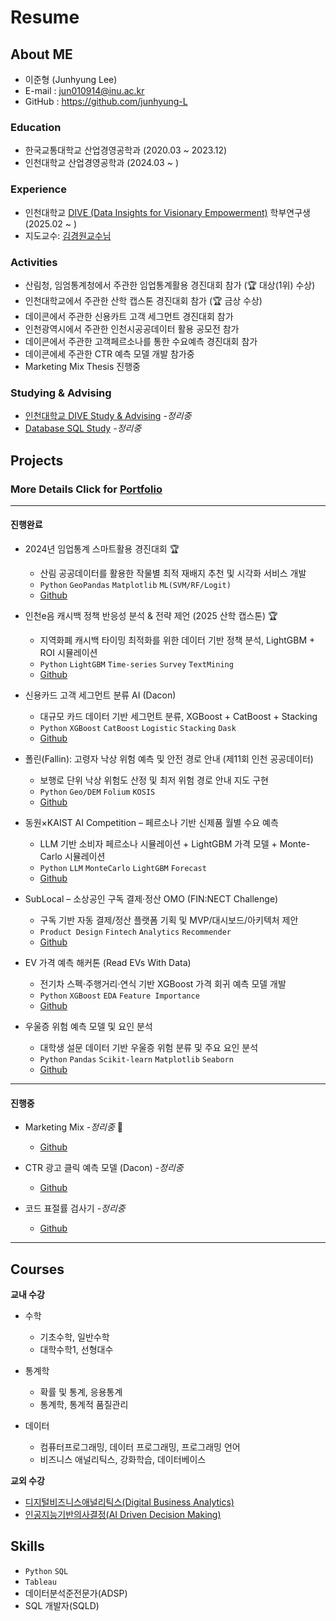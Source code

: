 # Resume

## About ME
<!--
![프로필사진]()
-->
- 이준형 (Junhyung Lee)
- E-mail : jun010914@inu.ac.kr
- GitHub : <https://github.com/junhyung-L>

### Education

- 한국교통대학교 산업경영공학과 (2020.03 ~ 2023.12)
- 인천대학교 산업경영공학과 (2024.03 ~ )

### Experience

- 인천대학교 [DIVE (Data Insights for Visionary Empowerment)](https://github.com/thekimk/DIVE-Research) 학부연구생 (2025.02 ~ )
- 지도교수: [김경원교수님](https://github.com/thekimk)

### Activities

- 산림청, 임엄통계청에서 주관한 임업통계활용 경진대회 참가 (🏆 대상(1위) 수상)
- 인천대학교에서 주관한 산학 캡스톤 경진대회 참가 (🏆 금상 수상)
- 데이콘에서 주관한 신용카트 고객 세그먼트 경진대회 참가
- 인천광역시에서 주관한 인천시공공데이터 활용 공모전 참가
- 데이콘에서 주관한 고객페르소나를 통한 수요예측 경진대회 참가
- 데이콘에세 주관한 CTR 예측 모델 개발 참가중
- Marketing Mix Thesis 진행중

### Studying & Advising

- [인천대학교 DIVE Study & Advising](https://github.com/junhyung-L/Dive-Study) *-정리중*
- [Database SQL Study](https://github.com/junhyung-L/SQL-Study) *-정리중*
  
## Projects

### **More Details Click for [Portfolio](https://github.com/junhyung-L/Resume/tree/main/Portfolio/README.md)**
* * * 
#### 진행완료 ###

- 2024년 임업통계 스마트활용 경진대회 🏆
    - 산림 공공데이터를 활용한 작물별 최적 재배지 추천 및 시각화 서비스 개발  
    - `Python` `GeoPandas` `Matplotlib` `ML(SVM/RF/Logit)`  
    - [Github](https://github.com/junhyung-L/2024-Forestry-Statistics-Smart-Competition-Contest)

- 인천e음 캐시백 정책 반응성 분석 & 전략 제언 (2025 산학 캡스톤) 🏆
    - 지역화폐 캐시백 타이밍 최적화를 위한 데이터 기반 정책 분석, LightGBM + ROI 시뮬레이션  
    - `Python` `LightGBM` `Time-series` `Survey` `TextMining`  
    - [Github](https://github.com/junhyung-L/2025-Industry-Academic-Capstone-Design-Competition)

- 신용카드 고객 세그먼트 분류 AI (Dacon)  
    - 대규모 카드 데이터 기반 세그먼트 분류, XGBoost + CatBoost + Stacking  
    - `Python` `XGBoost` `CatBoost` `Logistic` `Stacking` `Dask`  
    - [Github](https://github.com/junhyung-L/Credit-Card-Customer-Segment-Classification-AI-Competition)

- 폴린(Fallin): 고령자 낙상 위험 예측 및 안전 경로 안내 (제11회 인천 공공데이터)  
    - 보행로 단위 낙상 위험도 산정 및 최저 위험 경로 안내 지도 구현  
    - `Python` `Geo/DEM` `Folium` `KOSIS`  
    - [Github](https://github.com/junhyung-L/The-11th-Incheon-Public-Data-Utilization-Competition)

- 동원×KAIST AI Competition – 페르소나 기반 신제품 월별 수요 예측  
    - LLM 기반 소비자 페르소나 시뮬레이션 + LightGBM 가격 모델 + Monte-Carlo 시뮬레이션  
    - `Python` `LLM` `MonteCarlo` `LightGBM` `Forecast`  
    - [Github](https://github.com/junhyung-L/2025-Dongwon_KAIST-AI-Competition-Unlocking-Future-Sales-Demographics)

- SubLocal – 소상공인 구독 결제·정산 OMO (FIN:NECT Challenge)  
    - 구독 기반 자동 결제/정산 플랫폼 기획 및 MVP/대시보드/아키텍처 제안  
    - `Product Design` `Fintech` `Analytics` `Recommender`  
    - [Github](https://github.com/junhyung-L/2025-FIN.NECT-Challenge)

- EV 가격 예측 해커톤 (Read EVs With Data)  
    - 전기차 스펙·주행거리·연식 기반 XGBoost 가격 회귀 예측 모델 개발  
    - `Python` `XGBoost` `EDA` `Feature Importance`  
    - [Github](https://github.com/junhyung-L/EV-Price-Forecast-Hackathon-Read-EVs-With-Data)

- 우울증 위험 예측 모델 및 요인 분석  
    - 대학생 설문 데이터 기반 우울증 위험 분류 및 주요 요인 분석  
    - `Python` `Pandas` `Scikit-learn` `Matplotlib` `Seaborn`  
    - [Github](https://github.com/junhyung-L/Development-of-Depression-Risk-Prediction-Model-and-Analysis-of-Key-Factors)
* * * 
#### 진행중 ###
- Marketing Mix *-정리중* 📄
    - [Github](https://github.com/junhyung-L/Marketing-Mix)

- CTR 광고 클릭 예측 모델 (Dacon) *-정리중*  
    - [Github](https://github.com/junhyung-L/TOSS-NEXT-ML-CHALLENGE-Development-of-Ad-Click-Prediction-CTR-Model)

- 코드 표절률 검사기 *-정리중*  
    - [Github](https://github.com/junhyung-L/Code-Copydetector)

* * * 
## Courses

**교내 수강**  
- 수학
    - 기초수학, 일반수학
    - 대학수학1, 선형대수
      
- 통계학
    - 확률 및 통계, 응용통계
    - 통계학, 통계적 품질관리
    
- 데이터
    - 컴퓨터프로그래밍, 데이터 프로그래밍, 프로그래밍 언어
    - 비즈니스 애널리틱스, 강화학습, 데이터베이스
 
**교외 수강** 
- [디지털비즈니스애널리틱스(Digital Business Analytics)](https://github.com/thekimk/All-About-Deep-Learning)
- [인공지능기반의사결정(AI Driven Decision Making)](https://github.com/thekimk/All-About-Deep-Learning)

## Skills

- `Python`  `SQL`
- `Tableau`
- 데이터분석준전문가(ADSP)
- SQL 개발자(SQLD)
